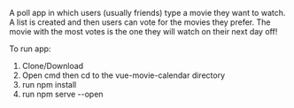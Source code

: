 A poll app in which users (usually friends) type a movie they want to watch. A list is created and then users can vote
for the movies they prefer. The movie with the most votes is the one they will watch on their next day off!

To run app:

1) Clone/Download
2) Open cmd then cd to the vue-movie-calendar directory
3) run npm install
4) run npm serve --open

